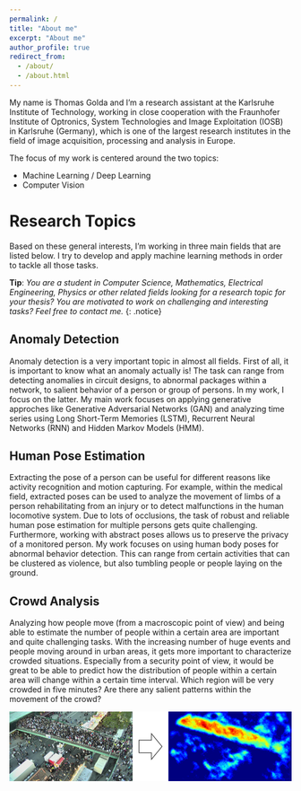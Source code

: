 ```yaml
---
permalink: /
title: "About me"
excerpt: "About me"
author_profile: true
redirect_from: 
  - /about/
  - /about.html
---
```


My name is Thomas Golda and I’m a research assistant at the Karlsruhe Institute of Technology, working in close cooperation with the Fraunhofer Institute of Optronics, System Technologies and Image Exploitation (IOSB) in Karlsruhe (Germany), which is one of the largest research institutes in the field of image acquisition, processing and analysis in Europe.

The focus of my work is centered around the two topics: 
* Machine Learning / Deep Learning
* Computer Vision 

Research Topics
======
Based on these general interests, I’m working in three main fields that are listed below. I try to develop and apply machine learning methods in order to tackle all those tasks.

**Tip**: _You are a student in Computer Science, Mathematics, Electrical Engineering, Physics or other related fields looking for a research topic for your thesis? You are motivated to work on challenging and interesting tasks? Feel free to contact me._
{: .notice}

Anomaly Detection
------
Anomaly detection is a very important topic in almost all fields. First of all, it is important to know what an anomaly actually is! The task can range from detecting anomalies in circuit designs, to abnormal packages within a network, to salient behavior of a person or group of persons. In my work, I focus on the latter. My main work focuses on applying generative approches like Generative Adversarial Networks (GAN) and analyzing time series using Long Short-Term Memories (LSTM), Recurrent Neural Networks (RNN) and Hidden Markov Models (HMM). 

Human Pose Estimation
------
Extracting the pose of a person can be useful for different reasons like activity recognition and motion capturing. For example, within the medical field, extracted poses can be used to analyze the movement of limbs of a person rehabilitating from an injury or to detect malfunctions in the human locomotive system. Due to lots of occlusions, the task of robust and reliable human pose estimation for multiple persons gets quite challenging. Furthermore, working with abstract poses allows us to preserve the privacy of a monitored person. My work focuses on using human body poses for abnormal behavior detection. This can range from certain activities that can be clustered as violence, but also tumbling people or people laying on the ground.

Crowd Analysis
------
Analyzing how people move (from a macroscopic point of view) and being able to estimate the number of people within a certain area are important and quite challenging tasks. With the increasing number of huge events and people moving around in urban areas, it gets more important to characterize crowded situations. Especially from a security point of view, it would be great to be able to predict how the distribution of people within a certain area will change within a certain time interval. Which region will be very crowded in five minutes? Are there any salient patterns within the movement of the crowd? 

<img src='/images/field_crowd_analysis.png'>
